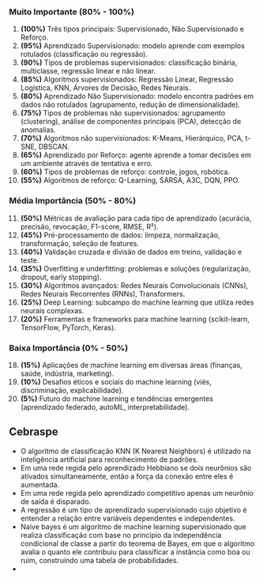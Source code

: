 ### Muito Importante (80% - 100%)

1. **(100%)** Três tipos principais: Supervisionado, Não Supervisionado e Reforço.
2. **(95%)** Aprendizado Supervisionado: modelo aprende com exemplos rotulados (classificação ou regressão).
3. **(90%)** Tipos de problemas supervisionados: classificação binária, multiclasse, regressão linear e não linear.
4. **(85%)** Algoritmos supervisionados: Regressão Linear, Regressão Logística, KNN, Árvores de Decisão, Redes Neurais.
5. **(80%)** Aprendizado Não Supervisionado: modelo encontra padrões em dados não rotulados (agrupamento, redução de dimensionalidade).
6. **(75%)** Tipos de problemas não supervisionados: agrupamento (clustering), análise de componentes principais (PCA), detecção de anomalias.
7. **(70%)** Algoritmos não supervisionados: K-Means, Hierárquico, PCA, t-SNE, DBSCAN.
8. **(65%)** Aprendizado por Reforço: agente aprende a tomar decisões em um ambiente através de tentativa e erro.
9. **(60%)** Tipos de problemas de reforço: controle, jogos, robótica.
10. **(55%)** Algoritmos de reforço: Q-Learning, SARSA, A3C, DQN, PPO.

### Média Importância (50% - 80%)

11. **(50%)** Métricas de avaliação para cada tipo de aprendizado (acurácia, precisão, revocação, F1-score, RMSE, R²).
12. **(45%)** Pré-processamento de dados: limpeza, normalização, transformação, seleção de features.
13. **(40%)** Validação cruzada e divisão de dados em treino, validação e teste.
14. **(35%)** Overfitting e underfitting: problemas e soluções (regularização, dropout, early stopping).
15. **(30%)** Algoritmos avançados: Redes Neurais Convolucionais (CNNs), Redes Neurais Recorrentes (RNNs), Transformers.
16. **(25%)** Deep Learning: subcampo do machine learning que utiliza redes neurais complexas.
17. **(20%)** Ferramentas e frameworks para machine learning (scikit-learn, TensorFlow, PyTorch, Keras).

### Baixa Importância (0% - 50%)

18. **(15%)** Aplicações de machine learning em diversas áreas (finanças, saúde, indústria, marketing).
19. **(10%)** Desafios éticos e sociais do machine learning (viés, discriminação, explicabilidade).
20. **(5%)** Futuro do machine learning e tendências emergentes (aprendizado federado, autoML, interpretabilidade).


## Cebraspe
- O algoritmo de classificação KNN (K Nearest Neighbors) é utilizado na inteligência artificial para reconhecimento de padrões.
- Em uma rede regida pelo aprendizado Hebbiano se dois neurônios são ativados simultaneamente, então a força da conexão entre eles é aumentada.
- Em uma rede regida pelo aprendizado competitivo apenas um neurônio de saída é disparado.
- A regressão é um tipo de aprendizado supervisionado cujo objetivo é entender a relação entre variáveis dependentes e independentes.
- Naive bayes é um algoritmo de machine learning supervisionado que realiza classificação com base no princípio da independência condicional de classe a partir do teorema de Bayes, em que o algoritmo avalia o quanto ele contribuiu para classificar a instância como boa ou ruim, construindo uma tabela de probabilidades.
- 